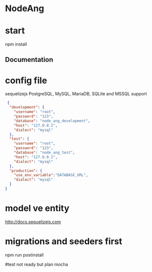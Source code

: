 # NodeAng

# start
npm install

## Documentation ##
# config file 
 sequelizejs 
 PostgreSQL, MySQL, MariaDB, SQLite and MSSQL support



```json
 {
  "development": {
    "username": "root",
    "password": "123",
    "database": "node_ang_development",
    "host": "127.0.0.1",
    "dialect": "mysql"
  },
  "test": {
    "username": "root",
    "password": "123",
    "database": "node_ang_test",
    "host": "127.0.0.1",
    "dialect": "mysql"
  },
  "production": {
    "use_env_variable":"DATABASE_URL",
    "dialect": "mysql"
  }
}
```


#  model ve entity
http://docs.sequelizejs.com 
# migrations and seeders first

npm run postinstall

#test 
not ready but plan    mocha
